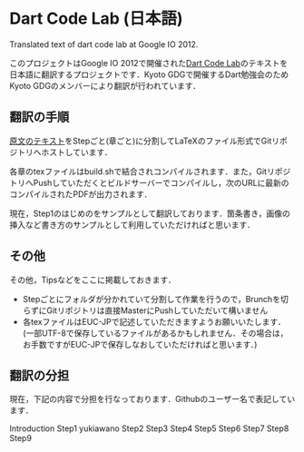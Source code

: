 Dart Code Lab (日本語)
=============

Translated text of dart code lab at Google IO 2012.

このプロジェクトはGoogle IO 2012で開催された[Dart Code Lab](https://developers.google.com/events/io/sessions/gooio2012/1412/)のテキストを日本語に翻訳するプロジェクトです．Kyoto GDGで開催するDart勉強会のためKyoto GDGのメンバーにより翻訳が行われています．

## 翻訳の手順

[原文のテキスト](http://www.dartlang.org/slides/2012/06/io12/Bullseye-Your-first-Dart-app-Codelab-GoogleIO2012.pdf)をStepごと(章ごと)に分割してLaTeXのファイル形式でGitリポジトリへホストしています．

各章のtexファイルはbuild.shで結合されコンパイルされます．また，GitリポジトリへPushしていただくとビルドサーバーでコンパイルし，次のURLに最新のコンパイルされたPDFが出力されます．

現在，Step1のはじめのをサンプルとして翻訳しております．箇条書き，画像の挿入など書き方のサンプルとして利用していただければと思います．

## その他

その他，Tipsなどをここに掲載しておきます．

* Stepごとにフォルダが分かれていて分割して作業を行うので，Brunchを切らずにGitリポジトリは直接MasterにPushしていただいて構いません
* 各texファイルはEUC-JPで記述していただきますようお願いいたします．(一部UTF-8で保存しているファイルがあるかもしれません．その場合は，お手数ですがEUC-JPで保存しなおしていただければと思います．)

## 翻訳の分担

現在，下記の内容で分担を行なっております．Githubのユーザー名で表記しています．

Introduction 
Step1 yukiawano
Step2 
Step3 
Step4 
Step5 
Step6 
Step7 
Step8 
Step9 

